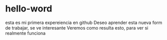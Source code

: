 # hello-word
esta es mi primera expereiencia en github
Deseo aprender esta nueva form de trabajar, se ve interesante
Veremos como resulta esto, para ver si realmente funciona
